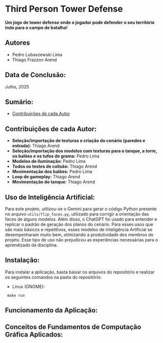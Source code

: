 # Third Person Tower Defense

**Um jogo de tower defense onde o jogador pode defender o seu território indo para o campo de batalha!**

## Autores

- Pedro Lubaszewski Lima
- Thiago Frazzon Arend

## Data de Conclusão:

Julho, 2025

## Sumário:

- [Contribuições de cada Autor](https://github.com/PLLima/ThirdPerson-TowerDefense/tree/main?tab=readme-ov-file#contribui%C3%A7%C3%B5es-de-cada-autor)


## Contribuições de cada Autor:

- **Seleção/importação de texturas e criação do cenário (paredes e estrada):** Thiago Arend
- **Seleção/importação dos modelos com texturas para o tanque, a torre, os balões e os tufos de grama:** Pedro Lima
- **Modelos de iluminação:** Pedro Lima
- **Todos os testes de colisão:** Thiago Arend
- **Movimentação dos balões:** Pedro Lima
- **Loop de gameplay:** Thiago Arend
- **Movimentação do tanque:** Thiago Arend

## Uso de Inteligência Artificial:

Para este projeto, utilizou-se o Gemini para gerar o código Python presente no arquivo ```utils/flip_faces.py```, utilizado para corrigir a orientação das faces de alguns modelos. Além disso, o ChatGPT foi usado para entender e replicar o padrão de geração dos planos do cenário. Para esses usos que são mais básicos e repetitivos, esses modelos de Inteligência Artificial se desempenharam muito bem, otimizando a produtividade dos membros do projeto. Esse tipo de uso não prejudicou as experiências necessárias para o aprendizado da disciplina.

## Instalação:

Para instalar a aplicação, basta baixar os arquivos do repositório e realizar os seguintes comandos na pasta do repositório:

- Linux (GNOME):

``` make run```

## Funcionamento da Aplicação:

## Conceitos de Fundamentos de Computação Gráfica Aplicados:

